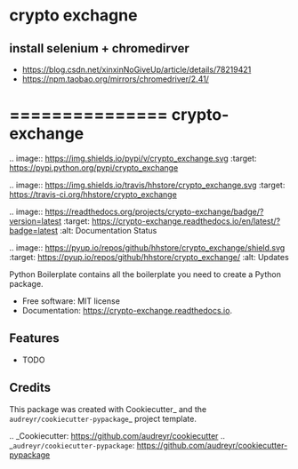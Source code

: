 


# crypto exchagne

## install selenium + chromedirver

- https://blog.csdn.net/xinxinNoGiveUp/article/details/78219421
- https://npm.taobao.org/mirrors/chromedriver/2.41/






===============
crypto-exchange
===============


.. image:: https://img.shields.io/pypi/v/crypto_exchange.svg
        :target: https://pypi.python.org/pypi/crypto_exchange

.. image:: https://img.shields.io/travis/hhstore/crypto_exchange.svg
        :target: https://travis-ci.org/hhstore/crypto_exchange

.. image:: https://readthedocs.org/projects/crypto-exchange/badge/?version=latest
        :target: https://crypto-exchange.readthedocs.io/en/latest/?badge=latest
        :alt: Documentation Status


.. image:: https://pyup.io/repos/github/hhstore/crypto_exchange/shield.svg
     :target: https://pyup.io/repos/github/hhstore/crypto_exchange/
     :alt: Updates



Python Boilerplate contains all the boilerplate you need to create a Python package.


* Free software: MIT license
* Documentation: https://crypto-exchange.readthedocs.io.


Features
--------

* TODO

Credits
-------

This package was created with Cookiecutter_ and the `audreyr/cookiecutter-pypackage`_ project template.

.. _Cookiecutter: https://github.com/audreyr/cookiecutter
.. _`audreyr/cookiecutter-pypackage`: https://github.com/audreyr/cookiecutter-pypackage
